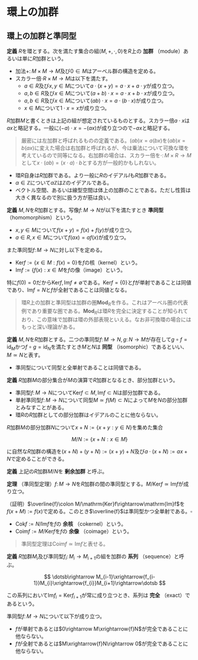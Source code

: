 
# 環上の加群

## 環上の加群と準同型

__定義__ $R$を環とする。次を満たす集合の組$(M, +, \cdot, 0)$を$R$上の **加群** （module）あるいは単に$R$加群という。

- 加法$+\colon M\times M\rightarrow M$及び$0\in M$はアーベル群の構造を定める。
- スカラー倍$\cdot R\times M\rightarrow M$は以下を満たす。
	- $a\in R$及び$x, y\in M$について$a\cdot(x+y)=a\cdot x+a\cdot y$が成り立つ。
	- $a, b\in R$及び$x\in M$について$(a+b)\cdot x=a\cdot x+b\cdot x$が成り立つ。
	- $a, b\in R$及び$x\in M$について$(ab)\cdot x=a\cdot(b\cdot x)$が成り立つ。
	- $x\in M$について$1\cdot x=x$が成り立つ。

$R$加群$M$と書くときは上記の組が想定されているものとする。スカラー倍$a\cdot x$は$ax$と略記する。一般に$(-a)\cdot x=-(ax)$が成り立つので$-ax$と略記する。

> 厳密には左加群と呼ばれるものの定義である。$(ab)x=a(bx)$を$(ab)x=b(ax)$に変えた場合は右加群と呼ばれるが、今は乗法について可換な環を考えているので同等になる。右加群の場合は、スカラー倍を$\cdot\colon M\times R\rightarrow M$として$x\cdot (ab)=(x\cdot a)\cdot b$とする方が一般的かもしれない。

- 環$R$自身は$R$加群である。より一般に$R$のイデアル$I$も$R$加群である。
- $\alpha\in\mathbb{Z}$について$\alpha\mathbb{Z}$は$\mathbb{Z}$のイデアルである。
- ベクトル空間、あるいは線型空間は体上の加群のことである。ただし性質は大きく異なるので別に扱う方が筋は良い。

__定義__ $M, N$を$R$加群とする。写像$f\colon M\rightarrow N$が以下を満たすとき **準同型** （homomorphism）という。

- $x, y\in M$について$f(x+y)=f(x)+f(y)$が成り立つ。
- $a\in R, x\in M$について$f(ax)=af(x)$が成り立つ。

また準同型$f\colon M\rightarrow N$に対し以下を定める。

- $\mathrm{Ker}f:=\lbrace x\in M : f(x)=0 \rbrace$を$f$の核（kernel）という。
- $\mathrm{Im}f:=\lbrace f(x) : x\in M$を$f$の像（image）という。

特に$f(0)=0$だから$\mathrm{Ker}f, \mathrm{Im}f\neq\emptyset$である。$\mathrm{Ker}f=\lbrace 0 \rbrace$と$f$が単射であることは同値であり、$\mathrm{Im}f=N$と$f$が全射であることは同値となる。

> 環$R$上の加群と準同型は加群の圏$\mathbf{Mod}_{R}$を作る。これはアーベル圏の代表例であり重要な圏である。$\mathbf{Mod}_{R}$は環$R$を完全に決定することが知られており、この意味で加群は環の外部表現といえる。なお非可換環の場合にはもっと深い理論がある。

__定義__ $M, N$を$R$加群とする。二つの準同型$f\colon M\rightarrow N, g\colon N\rightarrow M$が存在して$g\circ f=\mathrm{id}_{M}$かつ$f\circ g=\mathrm{id}_{N}$を満たすとき$M$と$N$は **同型** （isomorphic）であるといい、$M\simeq N$と表す。

- 準同型について同型と全単射であることは同値である。

__定義__ $R$加群$M$の部分集合が$M$の演算で$R$加群となるとき、部分加群という。

- 準同型$f\colon M\rightarrow N$について$\mathrm{Ker}f\subset M, \mathrm{Im}f\subset N$は部分加群である。
- 単射準同型$f\colon M\rightarrow N$について同型$M\simeq f(M)\subset N$によって$M$を$N$の部分加群とみなすことがある。
- 環$R$の$R$加群としての部分加群はイデアルのことに他ならない。

$R$加群$M$の部分加群$N$について$x+N:=\lbrace x+y : y\in N \rbrace$を集めた集合

$$
M/N:=\lbrace x+N : x\in M \rbrace
$$

に自然な$R$加群の構造を$(x+N)+(y+N):=(x+y)+N$及び$a\cdot(x+N):=ax+N$で定めることができる。

__定義__ 上記の$R$加群$M/N$を **剰余加群** と呼ぶ。

__定理__ （準同型定理）$f\colon M\rightarrow N$を$R$加群の間の準同型とする。$M/\mathrm{Ker}f\simeq\mathrm{Im}f$が成り立つ。

（証明）$\overline{f}\colon M/\mathrm{Ker}f\rightarrow\mathrm{Im}f$を$f(x+M):=f(x)$で定める。このとき$\overline{f}$は準同型かつ全単射である。$\square$

- $\mathrm{Cok}f:=N/\mathrm{Im}f$を$f$の **余核** （cokernel）という。
- $\mathrm{Coim}f:=M/\mathrm{Ker}f$を$f$の **余像** （coimage）という。

> 準同型定理は$\mathrm{Coim}f\simeq\mathrm{Im}f$と表せる。

__定義__ $R$加群$M_{i}$及び準同型$f_{i}\colon M_{i}\rightarrow M_{i+1}$の組を加群の **系列** （sequence）と呼ぶ。

$$
\dotsb\rightarrow M_{i-1}\xrightarrow{f_{i-1}}M_{i}\xrightarrow{f_{i}}M_{i+1}\rightarrow\dotsb
$$

この系列において$\mathrm{Im}f_{i}=\mathrm{Ker}f_{i+1}$が常に成り立つとき、系列は **完全** （exact）であるという。

準同型$f\colon M\rightarrow N$について以下が成り立つ。

- $f$が単射であるとは$0\rightarrow M\xrightarrow{f}N$が完全であることに他ならない。
- $f$が全射であるとは$M\xrightarrow{f}N\rightarrow 0$が完全であることに他ならない。